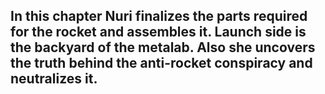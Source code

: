 ## In this chapter Nuri finalizes the parts required for the rocket and assembles it. Launch side is the backyard of the metalab. Also she uncovers the truth behind the anti-rocket conspiracy and neutralizes it.
